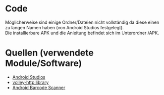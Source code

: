 # Code

Möglicherweise sind einige Ordner/Dateien nicht vollständig da diese einen zu langen Namen haben (von Android Studios festgelegt).   
Die installierbare APK und die Anleitung befindet sich im Unterordner /APK.   

# Quellen (verwendete Module/Software)
* [Android Studios](https://developer.android.com/studio/index.html)
* [volley-http library](https://developer.android.com/training/volley/index.html)
* [Android Barcode Scanner](https://developers.google.com/vision/android/barcodes-overview)
